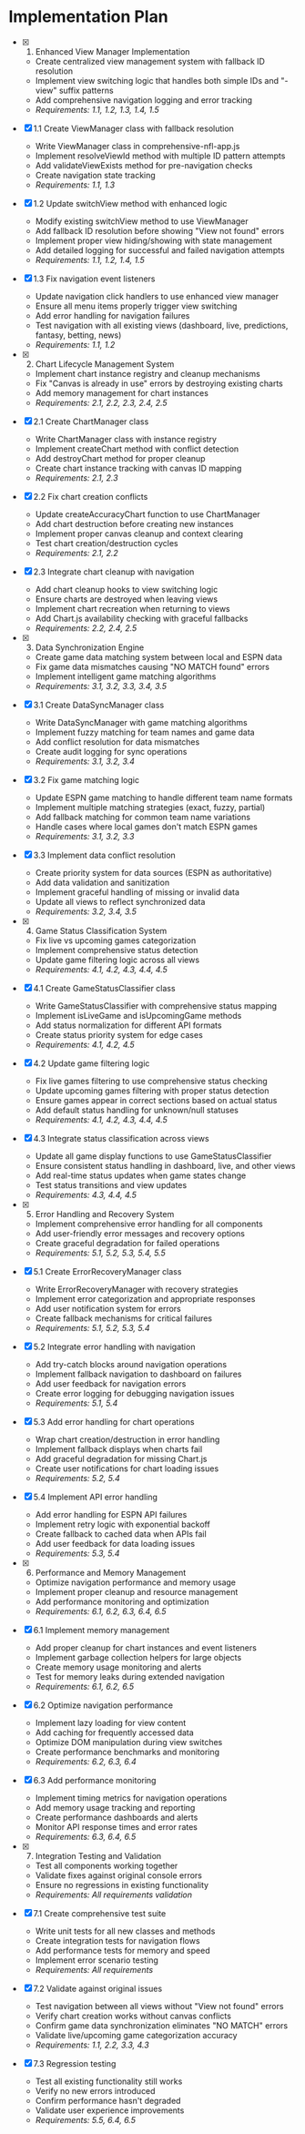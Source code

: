 # Implementation Plan

- [x] 1. Enhanced View Manager Implementation

  - Create centralized view management system with fallback ID resolution
  - Implement view switching logic that handles both simple IDs and "-view" suffix patterns
  - Add comprehensive navigation logging and error tracking
  - _Requirements: 1.1, 1.2, 1.3, 1.4, 1.5_

- [x] 1.1 Create ViewManager class with fallback resolution

  - Write ViewManager class in comprehensive-nfl-app.js
  - Implement resolveViewId method with multiple ID pattern attempts
  - Add validateViewExists method for pre-navigation checks
  - Create navigation state tracking
  - _Requirements: 1.1, 1.3_

- [x] 1.2 Update switchView method with enhanced logic

  - Modify existing switchView method to use ViewManager
  - Add fallback ID resolution before showing "View not found" errors
  - Implement proper view hiding/showing with state management
  - Add detailed logging for successful and failed navigation attempts
  - _Requirements: 1.1, 1.2, 1.4, 1.5_

- [x] 1.3 Fix navigation event listeners

  - Update navigation click handlers to use enhanced view manager
  - Ensure all menu items properly trigger view switching
  - Add error handling for navigation failures
  - Test navigation with all existing views (dashboard, live, predictions, fantasy, betting, news)
  - _Requirements: 1.1, 1.2_

- [x] 2. Chart Lifecycle Management System

  - Implement chart instance registry and cleanup mechanisms
  - Fix "Canvas is already in use" errors by destroying existing charts
  - Add memory management for chart instances
  - _Requirements: 2.1, 2.2, 2.3, 2.4, 2.5_

- [x] 2.1 Create ChartManager class

  - Write ChartManager class with instance registry
  - Implement createChart method with conflict detection
  - Add destroyChart method for proper cleanup
  - Create chart instance tracking with canvas ID mapping
  - _Requirements: 2.1, 2.3_

- [x] 2.2 Fix chart creation conflicts

  - Update createAccuracyChart function to use ChartManager
  - Add chart destruction before creating new instances
  - Implement proper canvas cleanup and context clearing
  - Test chart creation/destruction cycles
  - _Requirements: 2.1, 2.2_

- [x] 2.3 Integrate chart cleanup with navigation

  - Add chart cleanup hooks to view switching logic
  - Ensure charts are destroyed when leaving views
  - Implement chart recreation when returning to views
  - Add Chart.js availability checking with graceful fallbacks
  - _Requirements: 2.2, 2.4, 2.5_

- [x] 3. Data Synchronization Engine

  - Create game data matching system between local and ESPN data
  - Fix game data mismatches causing "NO MATCH found" errors
  - Implement intelligent game matching algorithms
  - _Requirements: 3.1, 3.2, 3.3, 3.4, 3.5_

- [x] 3.1 Create DataSyncManager class

  - Write DataSyncManager with game matching algorithms
  - Implement fuzzy matching for team names and game data
  - Add conflict resolution for data mismatches
  - Create audit logging for sync operations
  - _Requirements: 3.1, 3.2, 3.4_

- [x] 3.2 Fix game matching logic

  - Update ESPN game matching to handle different team name formats
  - Implement multiple matching strategies (exact, fuzzy, partial)
  - Add fallback matching for common team name variations
  - Handle cases where local games don't match ESPN games
  - _Requirements: 3.1, 3.2, 3.3_

- [x] 3.3 Implement data conflict resolution

  - Create priority system for data sources (ESPN as authoritative)
  - Add data validation and sanitization
  - Implement graceful handling of missing or invalid data
  - Update all views to reflect synchronized data
  - _Requirements: 3.2, 3.4, 3.5_

- [x] 4. Game Status Classification System

  - Fix live vs upcoming games categorization
  - Implement comprehensive status detection
  - Update game filtering logic across all views
  - _Requirements: 4.1, 4.2, 4.3, 4.4, 4.5_

- [x] 4.1 Create GameStatusClassifier class

  - Write GameStatusClassifier with comprehensive status mapping
  - Implement isLiveGame and isUpcomingGame methods
  - Add status normalization for different API formats
  - Create status priority system for edge cases
  - _Requirements: 4.1, 4.2, 4.5_

- [x] 4.2 Update game filtering logic

  - Fix live games filtering to use comprehensive status checking
  - Update upcoming games filtering with proper status detection
  - Ensure games appear in correct sections based on actual status
  - Add default status handling for unknown/null statuses
  - _Requirements: 4.1, 4.2, 4.3, 4.4, 4.5_

- [x] 4.3 Integrate status classification across views

  - Update all game display functions to use GameStatusClassifier
  - Ensure consistent status handling in dashboard, live, and other views
  - Add real-time status updates when game states change
  - Test status transitions and view updates
  - _Requirements: 4.3, 4.4, 4.5_

- [x] 5. Error Handling and Recovery System

  - Implement comprehensive error handling for all components
  - Add user-friendly error messages and recovery options
  - Create graceful degradation for failed operations
  - _Requirements: 5.1, 5.2, 5.3, 5.4, 5.5_

- [x] 5.1 Create ErrorRecoveryManager class

  - Write ErrorRecoveryManager with recovery strategies
  - Implement error categorization and appropriate responses
  - Add user notification system for errors
  - Create fallback mechanisms for critical failures
  - _Requirements: 5.1, 5.2, 5.3, 5.4_

- [x] 5.2 Integrate error handling with navigation

  - Add try-catch blocks around navigation operations
  - Implement fallback navigation to dashboard on failures
  - Add user feedback for navigation errors
  - Create error logging for debugging navigation issues
  - _Requirements: 5.1, 5.4_

- [x] 5.3 Add error handling for chart operations

  - Wrap chart creation/destruction in error handling
  - Implement fallback displays when charts fail
  - Add graceful degradation for missing Chart.js
  - Create user notifications for chart loading issues
  - _Requirements: 5.2, 5.4_

- [x] 5.4 Implement API error handling

  - Add error handling for ESPN API failures
  - Implement retry logic with exponential backoff
  - Create fallback to cached data when APIs fail
  - Add user feedback for data loading issues
  - _Requirements: 5.3, 5.4_

- [x] 6. Performance and Memory Management

  - Optimize navigation performance and memory usage
  - Implement proper cleanup and resource management
  - Add performance monitoring and optimization
  - _Requirements: 6.1, 6.2, 6.3, 6.4, 6.5_

- [x] 6.1 Implement memory management

  - Add proper cleanup for chart instances and event listeners
  - Implement garbage collection helpers for large objects
  - Create memory usage monitoring and alerts
  - Test for memory leaks during extended navigation
  - _Requirements: 6.1, 6.2, 6.5_

- [x] 6.2 Optimize navigation performance

  - Implement lazy loading for view content
  - Add caching for frequently accessed data
  - Optimize DOM manipulation during view switches
  - Create performance benchmarks and monitoring
  - _Requirements: 6.2, 6.3, 6.4_

- [x] 6.3 Add performance monitoring

  - Implement timing metrics for navigation operations
  - Add memory usage tracking and reporting
  - Create performance dashboards and alerts
  - Monitor API response times and error rates
  - _Requirements: 6.3, 6.4, 6.5_

- [x] 7. Integration Testing and Validation

  - Test all components working together
  - Validate fixes against original console errors
  - Ensure no regressions in existing functionality
  - _Requirements: All requirements validation_

- [x] 7.1 Create comprehensive test suite

  - Write unit tests for all new classes and methods
  - Create integration tests for navigation flows
  - Add performance tests for memory and speed
  - Implement error scenario testing
  - _Requirements: All requirements_

- [x] 7.2 Validate against original issues

  - Test navigation between all views without "View not found" errors
  - Verify chart creation works without canvas conflicts
  - Confirm game data synchronization eliminates "NO MATCH" errors
  - Validate live/upcoming game categorization accuracy
  - _Requirements: 1.1, 2.2, 3.3, 4.3_

- [x] 7.3 Regression testing
  - Test all existing functionality still works
  - Verify no new errors introduced
  - Confirm performance hasn't degraded
  - Validate user experience improvements
  - _Requirements: 5.5, 6.4, 6.5_
